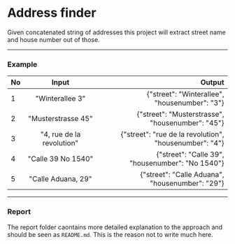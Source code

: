 # Address finder

Given concatenated string of addresses this project will extract street name and house number out of those.

*** 

### Example 



| No   |      Input      |  Output |
|----------|:-------------:|------:|
| 1 |  "Winterallee 3"  | {"street": "Winterallee", "housenumber": "3"} |
| 2 |    "Musterstrasse 45"   |   {"street": "Musterstrasse", "housenumber": "45"} |
| 3 | "4, rue de la revolution"|    {"street": "rue de la revolution", "housenumber": "4"} |
| 4 | "Calle 39 No 1540" | {"street": "Calle 39", "housenumber": "No 1540"} |
| 5 | "Calle Aduana, 29"  | {"street": "Calle Aduana", "housenumber": "29"} |


***

### Report 

The report folder caontains more detailed explanation to the approach and should be seen as `README.md`. This is the reason not to write much here.

